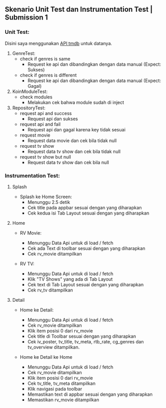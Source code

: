 ## Skenario Unit Test dan Instrumentation Test | Submission 1

### Unit Test:
Disini saya menggunakan [API tmdb](https://developers.themoviedb.org/3) untuk datanya.
1. GenreTest:
    - check if genres is same
        - Request ke api dan dibandingkan dengan data manual (Expect: Sukses)
    - check if genres is different
        - Request ke api dan dibandingkan dengan data manual (Expect: Gagal)        
2. KoinModuleTest:
    - check modules
        - Melakukan cek bahwa module sudah di inject
3. RepositoryTest:
    - request api and success
        - Request api dan sukses
    - request api and fail
        - Request api dan gagal karena key tidak sesuai
    - request movie
        - Request data movie dan cek bila tidak null
    - request tv show
        - Request data tv show dan cek bila tidak null
    - request tv show but null
        - Request data tv show dan cek bila null
        
### Instrumentation Test:
1. Splash
    - Splash ke Home Screen:
        - Menunggu 2.5 detik
        - Cek title pada appbar sesuai dengan yang diharapkan
        - Cek kedua isi Tab Layout sesuai dengan yang diharapkan
        
2. Home
    - RV Movie:
        - Menunggu Data Api untuk di load / fetch
        - Cek ada Text di toolbar sesuai dengan yang diharapkan
        - Cek rv_movie ditampilkan
        
    - RV TV:
        - Menunggu Data Api untuk di load / fetch
        - Klik "TV Shows" yang ada di Tab Layout
        - Cek text di Tab Layout sesuai dengan yang diharapkan
        - Cek rv_tv ditampilkan
        
3. Detail
    - Home ke Detail:
        - Menunggu Data Api untuk di load / fetch
        - Cek rv_movie ditampilkan
        - Klik item posisi 0 dari rv_movie
        - Cek title di Toolbar sesuai dengan yang diharapkan
        - Cek iv_poster, tv_title, tv_meta, rtb_rate, cg_genres dan tv_overview ditampilkan.
        
    - Home ke Detail ke Home
        - Menunggu Data Api untuk di load / fetch
        - Cek rv_movie ditampilkan
        - Klik item posisi 0 dari rv_movie
        - Cek tv_title, tv_meta ditampilkan
        - Klik navigasi pada toolbar
        - Memastikan text di appbar sesuai dengan yang diharapkan
        - Memastikan rv_movie ditampilkan
